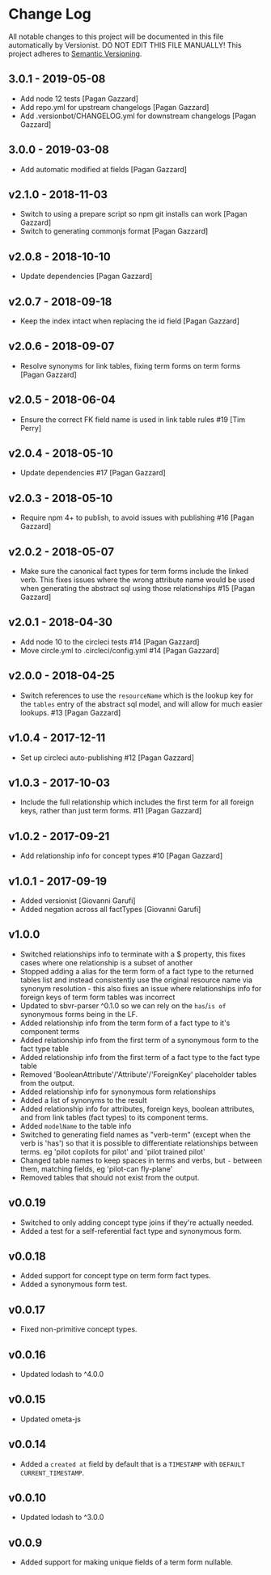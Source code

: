 # Change Log

All notable changes to this project will be documented in this file
automatically by Versionist. DO NOT EDIT THIS FILE MANUALLY!
This project adheres to [Semantic Versioning](http://semver.org/).

## 3.0.1 - 2019-05-08

* Add node 12 tests [Pagan Gazzard]
* Add repo.yml for upstream changelogs [Pagan Gazzard]
* Add .versionbot/CHANGELOG.yml for downstream changelogs [Pagan Gazzard]

## 3.0.0 - 2019-03-08

* Add automatic modified at fields [Pagan Gazzard]

## v2.1.0 - 2018-11-03

* Switch to using a prepare script so npm git installs can work [Pagan Gazzard]
* Switch to generating commonjs format [Pagan Gazzard]

## v2.0.8 - 2018-10-10

* Update dependencies [Pagan Gazzard]

## v2.0.7 - 2018-09-18

* Keep the index intact when replacing the id field [Pagan Gazzard]

## v2.0.6 - 2018-09-07

* Resolve synonyms for link tables, fixing term forms on term forms [Pagan Gazzard]

## v2.0.5 - 2018-06-04

* Ensure the correct FK field name is used in link table rules #19 [Tim Perry]

## v2.0.4 - 2018-05-10

* Update dependencies #17 [Pagan Gazzard]

## v2.0.3 - 2018-05-10

* Require npm 4+ to publish, to avoid issues with publishing #16 [Pagan Gazzard]

## v2.0.2 - 2018-05-07

* Make sure the canonical fact types for term forms include the linked verb. This fixes issues where the wrong attribute name would be used when generating the abstract sql using those relationships #15 [Pagan Gazzard]

## v2.0.1 - 2018-04-30

* Add node 10 to the circleci tests #14 [Pagan Gazzard]
* Move circle.yml to .circleci/config.yml #14 [Pagan Gazzard]

## v2.0.0 - 2018-04-25

* Switch references to use the `resourceName` which is the lookup key for the `tables` entry of the abstract sql model, and will allow for much easier lookups. #13 [Pagan Gazzard]

## v1.0.4 - 2017-12-11

* Set up circleci auto-publishing #12 [Pagan Gazzard]

## v1.0.3 - 2017-10-03

* Include the full relationship which includes the first term for all foreign keys, rather than just term forms. #11 [Pagan Gazzard]

## v1.0.2 - 2017-09-21

* Add relationship info for concept types #10 [Pagan Gazzard]

## v1.0.1 - 2017-09-19

* Added versionist [Giovanni Garufi]
* Added negation across all factTypes [Giovanni Garufi]

## v1.0.0

* Switched relationships info to terminate with a $ property, this fixes cases where one relationship is a subset of another
* Stopped adding a alias for the term form of a fact type to the returned tables list and instead consistently use the original resource name via synonym resolution - this also fixes an issue where relationships info for foreign keys of term form tables was incorrect
* Updated to sbvr-parser ^0.1.0 so we can rely on the `has`/`is of` synonymous forms being in the LF.
* Added relationship info from the term form of a fact type to it's component terms
* Added relationship info from the first term of a synonymous form to the fact type table
* Added relationship info from the first term of a fact type to the fact type table
* Removed 'BooleanAttribute'/'Attribute'/'ForeignKey' placeholder tables from the output.
* Added relationship info for synonymous form relationships
* Added a list of synonyms to the result
* Added relationship info for attributes, foreign keys, boolean attributes, and from link tables (fact types) to its component terms.
* Added `modelName` to the table info
* Switched to generating field names as "verb-term" (except when the verb is 'has') so that it is possible to differentiate relationships between terms. eg 'pilot copilots for pilot' and 'pilot trained pilot'
* Changed table names to keep spaces in terms and verbs, but `-` between them, matching fields, eg 'pilot-can fly-plane'
* Removed tables that should not exist from the output.

## v0.0.19

* Switched to only adding concept type joins if they're actually needed.
* Added a test for a self-referential fact type and synonymous form.

## v0.0.18

* Added support for concept type on term form fact types.
* Added a synonymous form test.

## v0.0.17

* Fixed non-primitive concept types.

## v0.0.16

* Updated lodash to ^4.0.0

## v0.0.15

* Updated ometa-js

## v0.0.14

* Added a `created at` field by default that is a `TIMESTAMP` with `DEFAULT CURRENT_TIMESTAMP`.

## v0.0.10

* Updated lodash to ^3.0.0

## v0.0.9

* Added support for making unique fields of a term form nullable.
